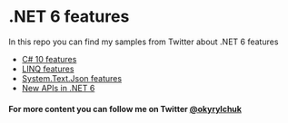 # .NET 6 features

In this repo you can find my samples from Twitter about .NET 6 features

* [C# 10 features](https://github.com/okyrylchuk/dotnet6_features/tree/main/C%23%2010%20features)
* [LINQ features](https://github.com/okyrylchuk/dotnet6_features/tree/main/LINQ%20imrpovements)
* [System.Text.Json features](https://github.com/okyrylchuk/dotnet6_features/tree/main/System.Text.Json%20features)
* [New APIs in .NET 6](https://github.com/okyrylchuk/dotnet6_features/tree/main/New%20APIs%20in%20.NET%206)

#### For more content you can follow me on Twitter [@okyrylchuk](https://twitter.com/okyrylchuk)
